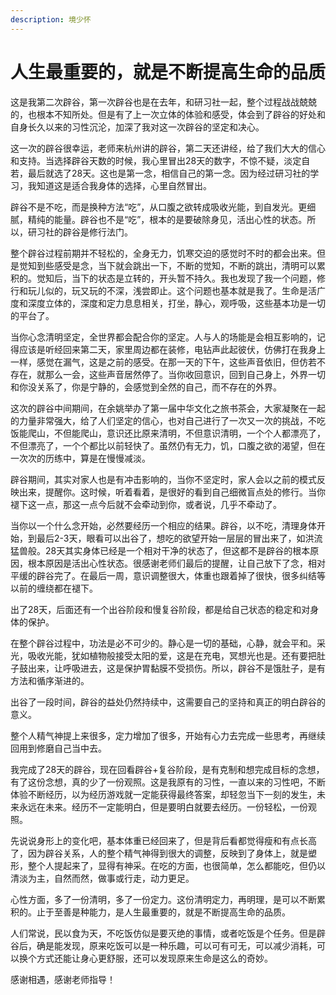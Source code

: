 ```yaml
---
description: 境少怀
---
```


# 人生最重要的，就是不断提高生命的品质

这是我第二次辟谷，第一次辟谷也是在去年，和研习社一起，整个过程战战兢兢的，也根本不知所处。但是有了上一次立体的体验和感受，体会到了辟谷的好处和自身长久以来的习性沉沦，加深了我对这一次辟谷的坚定和决心。

  这一次的辟谷很幸运，老师来杭州讲的辟谷，第二天还讲经，给了我们大大的信心和支持。当选择辟谷天数的时候，我心里冒出28天的数字，不惊不疑，淡定自若，最后就选了28天。这也是第一念，相信自己的第一念。因为经过研习社的学习，我知道这是适合我身体的选择，心里自然冒出。

  辟谷不是不吃，而是换种方法“吃”，从口腹之欲转成吸收光能，到自发光。更细腻，精纯的能量。辟谷也不是“吃”，根本的是要破除身见，活出心性的状态。所以，研习社的辟谷是修行法门。

  整个辟谷过程前期并不轻松的，全身无力，饥寒交迫的感觉时不时的都会出来。但是觉知到些感受是念，当下就会跳出一下，不断的觉知，不断的跳出，清明可以累积的。觉知后，当下的状态是立转的，开头暂不持久。我也发现了我一个问题，修行和玩儿似的，玩又玩的不深，浅尝即止。这个问题也基本就是我了。生命是活广度和深度立体的，深度和定力息息相关，打坐，静心，观呼吸，这些基本功是一切的平台了。

  当你心念清明坚定，全世界都会配合你的坚定。人与人的场能是会相互影响的，记得应该是听经回来第二天，家里周边都在装修，电钻声此起彼伏，仿佛打在我身上一样，感觉在漏气，这是之前的感受。在那一天的下午，这些声音依旧，但仿若不存在，就那么一会，这些声音居然停了。当你收回意识，回到自己身上，外界一切和你没关系了，你是宁静的，会感觉到全然的自己，而不存在的外界。

  这次的辟谷中间期间，在余姚举办了第一届中华文化之旅书茶会，大家凝聚在一起的力量非常强大，给了人们坚定的信心，也对自己进行了一次又一次的挑战，不吃饭能爬山，不但能爬山，意识还比原来清明，不但意识清明，一个个人都漂亮了，不但漂亮了，一个个都比以前轻快了。虽然仍有无力，饥，口腹之欲的渴望，但在一次次的历练中，算是在慢慢减淡。

  辟谷期间，其实对家人也是有冲击影响的，当你不坚定时，家人会以之前的模式反映出来，提醒你。这时候，听着看着，是很好的看到自己细微盲点处的修行。当你褪下这一点，那这一点今后就不会牵动到你，或者说，几乎不牵动了。

  当你以一个什么念开始，必然要经历一个相应的结果。辟谷，以不吃，清理身体开始，到最后2-3天，眼看可以出谷了，想吃的欲望开始一层层的冒出来了，如洪流猛兽般。28天其实身体已经是一个相对干净的状态了，但这都不是辟谷的根本原因，根本原因是活出心性状态。很感谢老师们最后的提醒，让自己放下了念，相对平缓的辟谷完了。在最后一周，意识调整很大，体重也跟着掉了很快，很多纠结等以前的缠绕都在褪下。

  出了28天，后面还有一个出谷阶段和慢复谷阶段，都是给自己状态的稳定和对身体的保护。

  在整个辟谷过程中，功法是必不可少的。静心是一切的基础，心静，就会平和。采光，吸收光能，犹如植物般接受太阳的爱，这是在充电，冥想光也是。还有要把肚子鼓出来，让呼吸进去，这是保护胃黏膜不受损伤。所以，辟谷不是饿肚子，是有方法和循序渐进的。

  出谷了一段时间，辟谷的益处仍然持续中，这需要自己的坚持和真正的明白辟谷的意义。

整个人精气神提上来很多，定力增加了很多，开始有心力去完成一些思考，再继续回用到修磨自己当中去。

我完成了28天的辟谷，现在回看辟谷+复谷阶段，是有克制和想完成目标的念想，有了这份念想，真的少了一份观照。这是我原有的习性，一直以来的习性吧，不断体验不断经历，以为经历游戏就一定能获得最终答案，却轻忽当下一刻的发生，未来永远在未来。经历不一定能明白，但是要明白就要去经历。一份轻松，一份观照。

先说说身形上的变化吧，基本体重已经回来了，但是背后看都觉得瘦和有点长高了，因为辟谷关系，人的整个精气神得到很大的调整，反映到了身体上，就是塑形，整个人提起来了，显得有神采。在吃的方面，也很简单，怎么都能吃，但仍以清淡为主，自然而然，做事或行走，动力更足。

心性方面，多了一份清明，多了一份定力。这份清明定力，再明理，是可以不断累积的。止于至善是种能力，是人生最重要的，就是不断提高生命的品质。

人们常说，民以食为天，不吃饭仿似是要灭绝的事情，或者吃饭是个任务。但是辟谷后，确是能发现，原来吃饭可以是一种乐趣，可以可有可无，可以减少消耗，可以换个方式还能让身心更舒服，还可以发现原来生命是这么的奇妙。

感谢相遇，感谢老师指导！

